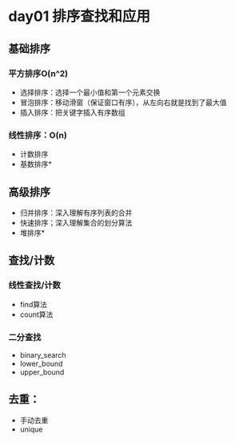 # day01 排序查找和应用
## 基础排序

### 平方排序O(n^2)
- 选择排序：选择一个最小值和第一个元素交换
- 冒泡排序：移动滑窗（保证窗口有序），从左向右就是找到了最大值
- 插入排序：把关键字插入有序数组


### 线性排序：O(n)
- 计数排序
- 基数排序*


## 高级排序
- 归并排序：深入理解有序列表的合并
- 快速排序；深入理解集合的划分算法
- 堆排序*

## 查找/计数
### 线性查找/计数
- find算法
- count算法
### 二分查找
- binary_search
- lower_bound
- upper_bound

## 去重：
- 手动去重
- unique


